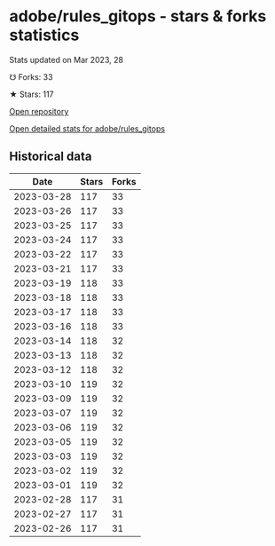 # adobe/rules_gitops - stars & forks statistics

Stats updated on Mar 2023, 28

☋ Forks: 33

★ Stars: 117

[Open repository](https://github.com/adobe/rules_gitops)

[Open detailed stats for adobe/rules_gitops](https://reviewgithub.com/rep/adobe/rules_gitops)

## Historical data
| Date | Stars | Forks |
|------|-------|-------|
| 2023-03-28 | 117 | 33 | 
| 2023-03-26 | 117 | 33 | 
| 2023-03-25 | 117 | 33 | 
| 2023-03-24 | 117 | 33 | 
| 2023-03-22 | 117 | 33 | 
| 2023-03-21 | 117 | 33 | 
| 2023-03-19 | 118 | 33 | 
| 2023-03-18 | 118 | 33 | 
| 2023-03-17 | 118 | 33 | 
| 2023-03-16 | 118 | 33 | 
| 2023-03-14 | 118 | 32 | 
| 2023-03-13 | 118 | 32 | 
| 2023-03-12 | 118 | 32 | 
| 2023-03-10 | 119 | 32 | 
| 2023-03-09 | 119 | 32 | 
| 2023-03-07 | 119 | 32 | 
| 2023-03-06 | 119 | 32 | 
| 2023-03-05 | 119 | 32 | 
| 2023-03-03 | 119 | 32 | 
| 2023-03-02 | 119 | 32 | 
| 2023-03-01 | 119 | 32 | 
| 2023-02-28 | 117 | 31 | 
| 2023-02-27 | 117 | 31 | 
| 2023-02-26 | 117 | 31 | 

